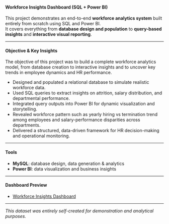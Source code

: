 #### Workforce Insights Dashboard (SQL + Power BI)
This project demonstrates an end-to-end **workforce analytics system** built entirely from scratch using SQL and Power BI.  
It covers everything from **database design and population** to **query-based insights** and **interactive visual reporting**.

---

#### Objective & Key Insights
The objective of this project was to build a complete workforce analytics model, from database creation to interactive insights and to uncover key trends in employee dynamics and HR performance.
- Designed and populated a relational database to simulate realistic workforce data.
- Used SQL queries to extract insights on attrition, salary distribution, and departmental performance.
- Integrated query outputs into Power BI for dynamic visualization and storytelling.
- Revealed workforce pattern such as yearly hiring vs termination trend among employees and salary-performance disparities across departments.
- Delivered a structured, data-driven framework for HR decision-making and operational monitoring.

---
#### Tools

- **MySQL**: database design, data generation & analytics  
- **Power BI**: data visualization and business insights  
---
#### Dashboard Preview

- [Workforce Insights Dashboard](https://drive.google.com/uc?export=view&id=1sZo9ZvgUHtMn-fSEtmIonf0grH2qUOUP)
---

*This dataset was entirely self-created for demonstration and analytical purposes.*

